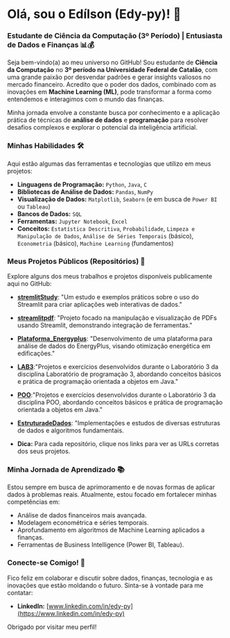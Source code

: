 # Olá, sou o Edílson (Edy-py)! 👋

### Estudante de Ciência da Computação (3º Período) | Entusiasta de Dados e Finanças 📊💰

Seja bem-vindo(a) ao meu universo no GitHub! Sou estudante de **Ciência da Computação** no **3º período na Universidade Federal de Catalão**, com uma grande paixão por desvendar padrões e gerar insights valiosos no mercado financeiro. Acredito que o poder dos dados, combinado com as inovações em **Machine Learning (ML)**, pode transformar a forma como entendemos e interagimos com o mundo das finanças.

Minha jornada envolve a constante busca por conhecimento e a aplicação prática de técnicas de **análise de dados** e **programação** para resolver desafios complexos e explorar o potencial da inteligência artificial.

### Minhas Habilidades 🛠️

Aqui estão algumas das ferramentas e tecnologias que utilizo em meus projetos:

* **Linguagens de Programação:** `Python`, `Java`, `C`
* **Bibliotecas de Análise de Dados:** `Pandas`, `NumPy`
* **Visualização de Dados:** `Matplotlib`, `Seaborn` (e em busca de `Power BI` ou `Tableau`)
* **Bancos de Dados:** `SQL`
* **Ferramentas:** `Jupyter Notebook`, `Excel`
* **Conceitos:** `Estatística Descritiva`, `Probabilidade`, `Limpeza e Manipulação de Dados`, `Análise de Séries Temporais` (básico), `Econometria` (básico), `Machine Learning` (fundamentos)

### Meus Projetos Públicos (Repositórios) 🚀

Explore alguns dos meus trabalhos e projetos disponíveis publicamente aqui no GitHub:

* **[stremlitStudy](https://github.com/Edy-py/stremlitStudy)**: "Um estudo e exemplos práticos sobre o uso do Streamlit para criar aplicações web interativas de dados."
* **[streamlitpdf](https://github.com/Edy-py/streamlitpdf)**: "Projeto focado na manipulação e visualização de PDFs usando Streamlit, demonstrando integração de ferramentas."
* **[Plataforma_Energyplus](https://github.com/Edy-py/Plataforma_Energyplus)**: "Desenvolvimento de uma plataforma para análise de dados do EnergyPlus, visando otimização energética em edificações."
* **[LAB3](https://github.com/Edy-py/LAB3)**:"Projetos e exercícios desenvolvidos durante o Laboratório 3 da disciplina Laboratório de programação 3, abordando conceitos básicos e prática de programação orientada a objetos em Java."
* **[POO](https://github.com/Edy-py/Programa-oOrientadaObjeto.git)**:"Projetos e exercícios desenvolvidos durante o Laboratório 3 da disciplina POO, abordando conceitos básicos e prática de programação orientada a objetos em Java."
* **[EstruturadeDados](https://github.com/Edy-py/EstruturadeDados)**: "Implementações e estudos de diversas estruturas de dados e algoritmos fundamentais.

* **Dica:** Para cada repositório, clique nos links para ver as URLs corretas dos seus projetos.

### Minha Jornada de Aprendizado 📚

Estou sempre em busca de aprimoramento e de novas formas de aplicar dados à problemas reais. Atualmente, estou focado em fortalecer minhas competências em:

* Análise de dados financeiros mais avançada.
* Modelagem econométrica e séries temporais.
* Aprofundamento em algoritmos de Machine Learning aplicados a finanças.
* Ferramentas de Business Intelligence (Power BI, Tableau).

### Conecte-se Comigo! 🤝

Fico feliz em colaborar e discutir sobre dados, finanças, tecnologia e as inovações que estão moldando o futuro. Sinta-se à vontade para me contatar:

* **LinkedIn:** [www.linkedin.com/in/edy-py](https://www.linkedin.com/in/edy-py)

Obrigado por visitar meu perfil!
